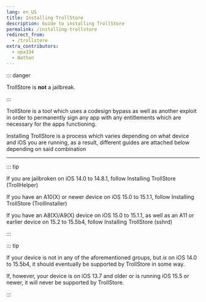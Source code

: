 ```yaml
---
lang: en_US
title: Installing TrollStore
description: Guide to installing TrollStore
permalink: /installing-trollstore
redirect_from:
  - /trollstore
extra_contributors:
  - opa334
  - Nathan
---
```


::: danger

TrollStore is **not** a jailbreak.

:::

TrollStore is a tool which uses a codesign bypass as well as another exploit in order to permanently sign any app with any entitlements which are necessary for the apps functioning.

Installing TrollStore is a process which varies depending on what device and iOS you are running, as a result, different guides are attached below depending on said combination

---

::: tip

If you are jailbroken on iOS 14.0 to 14.8.1, follow <router-link to="/installing-trollhelper">Installing TrollStore (TrollHelper)</router-link>

If you have an A10(X) or newer device on iOS 15.0 to 15.1.1, follow <router-link to="/installing-trollinstaller">Installing TrollStore (TrollInstaller)</router-link>

If you have an A8(X)/A9(X) device on iOS 15.0 to 15.1.1, as well as an A11 or earlier device on 15.2 to 15.5b4, follow <router-link to="/installing-trollstore-sshrd">Installing TrollStore (sshrd)</router-link>

:::

::: tip

If your device is not in any of the aforementioned groups, but *is* on iOS 14.0 to 15.5b4, it should eventually be supported by TrollStore in some way.

If, however, your device is on iOS 13.7 and older or is running iOS 15.5 or newer, it will never be supported by TrollStore.

:::
